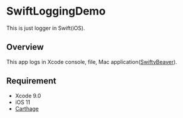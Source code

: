 # SwiftLoggingDemo
This is just logger in Swift(iOS).

## Overview
This app logs in Xcode console, file, Mac application([SwiftyBeaver](https://swiftybeaver.com/)).


## Requirement
- Xcode 9.0
- iOS 11
- [Carthage](https://github.com/Carthage/Carthage)
